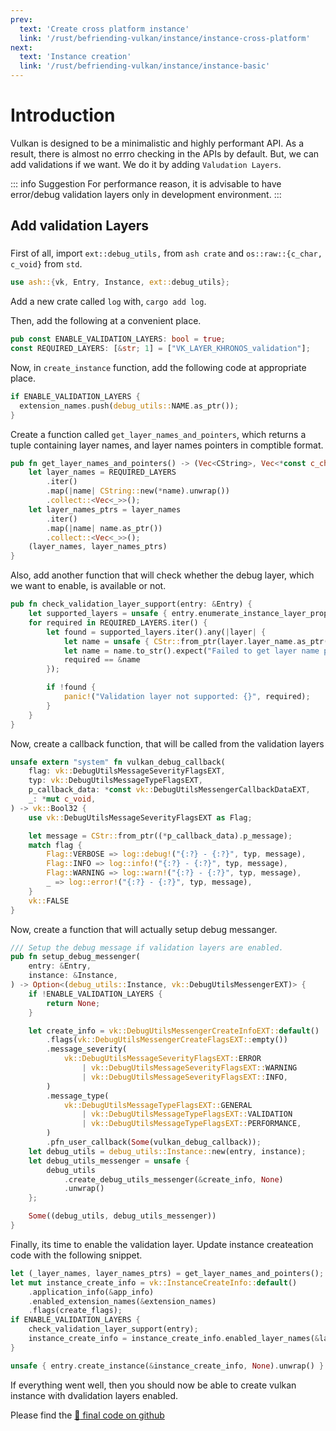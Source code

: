 ```yaml
---
prev:
  text: 'Create cross platform instance'
  link: '/rust/befriending-vulkan/instance/instance-cross-platform'
next:
  text: 'Instance creation'
  link: '/rust/befriending-vulkan/instance/instance-basic'
---
```


# Introduction
Vulkan is designed to be a minimalistic and highly performant API. As a result, there is almost no errro checking in the APIs by default. But, we can add validations if we want. We do it by adding `Valudation Layers`.

::: info Suggestion
For performance reason, it is advisable to have error/debug validation layers only in development environment.
:::

## Add validation Layers

###

First of all, import `ext::debug_utils,` from `ash crate` and `os::raw::{c_char, c_void}` from `std`. 
```rust
use ash::{vk, Entry, Instance, ext::debug_utils};
```

Add a new crate called `log` with, `cargo add log`.

Then, add the following at a convenient place.

``` rust
pub const ENABLE_VALIDATION_LAYERS: bool = true;
const REQUIRED_LAYERS: [&str; 1] = ["VK_LAYER_KHRONOS_validation"];
```

Now, in `create_instance` function, add the following code at appropriate place.
```rust
if ENABLE_VALIDATION_LAYERS {
  extension_names.push(debug_utils::NAME.as_ptr());
}
```

Create a function called `get_layer_names_and_pointers`, which returns a tuple containing layer names, and layer names pointers in comptible format.
```rust
pub fn get_layer_names_and_pointers() -> (Vec<CString>, Vec<*const c_char>) {
    let layer_names = REQUIRED_LAYERS
        .iter()
        .map(|name| CString::new(*name).unwrap())
        .collect::<Vec<_>>();
    let layer_names_ptrs = layer_names
        .iter()
        .map(|name| name.as_ptr())
        .collect::<Vec<_>>();
    (layer_names, layer_names_ptrs)
}
```

Also, add another function that will check whether the debug layer, which we want to enable, is available or not.
``` rust
pub fn check_validation_layer_support(entry: &Entry) {
    let supported_layers = unsafe { entry.enumerate_instance_layer_properties().unwrap() };
    for required in REQUIRED_LAYERS.iter() {
        let found = supported_layers.iter().any(|layer| {
            let name = unsafe { CStr::from_ptr(layer.layer_name.as_ptr()) };
            let name = name.to_str().expect("Failed to get layer name pointer");
            required == &name
        });

        if !found {
            panic!("Validation layer not supported: {}", required);
        }
    }
}
```

Now, create a callback function, that will be called from the validation layers

``` rust
unsafe extern "system" fn vulkan_debug_callback(
    flag: vk::DebugUtilsMessageSeverityFlagsEXT,
    typ: vk::DebugUtilsMessageTypeFlagsEXT,
    p_callback_data: *const vk::DebugUtilsMessengerCallbackDataEXT,
    _: *mut c_void,
) -> vk::Bool32 {
    use vk::DebugUtilsMessageSeverityFlagsEXT as Flag;

    let message = CStr::from_ptr((*p_callback_data).p_message);
    match flag {
        Flag::VERBOSE => log::debug!("{:?} - {:?}", typ, message),
        Flag::INFO => log::info!("{:?} - {:?}", typ, message),
        Flag::WARNING => log::warn!("{:?} - {:?}", typ, message),
        _ => log::error!("{:?} - {:?}", typ, message),
    }
    vk::FALSE
}
```

Now, create a function that will actually setup debug messanger.

``` rust
/// Setup the debug message if validation layers are enabled.
pub fn setup_debug_messenger(
    entry: &Entry,
    instance: &Instance,
) -> Option<(debug_utils::Instance, vk::DebugUtilsMessengerEXT)> {
    if !ENABLE_VALIDATION_LAYERS {
        return None;
    }

    let create_info = vk::DebugUtilsMessengerCreateInfoEXT::default()
        .flags(vk::DebugUtilsMessengerCreateFlagsEXT::empty())
        .message_severity(
            vk::DebugUtilsMessageSeverityFlagsEXT::ERROR
                | vk::DebugUtilsMessageSeverityFlagsEXT::WARNING
                | vk::DebugUtilsMessageSeverityFlagsEXT::INFO,
        )
        .message_type(
            vk::DebugUtilsMessageTypeFlagsEXT::GENERAL
                | vk::DebugUtilsMessageTypeFlagsEXT::VALIDATION
                | vk::DebugUtilsMessageTypeFlagsEXT::PERFORMANCE,
        )
        .pfn_user_callback(Some(vulkan_debug_callback));
    let debug_utils = debug_utils::Instance::new(entry, instance);
    let debug_utils_messenger = unsafe {
        debug_utils
            .create_debug_utils_messenger(&create_info, None)
            .unwrap()
    };

    Some((debug_utils, debug_utils_messenger))
}
```

Finally, its time to enable the validation layer. Update instance createation code with the following snippet.

```rust
let (_layer_names, layer_names_ptrs) = get_layer_names_and_pointers();
let mut instance_create_info = vk::InstanceCreateInfo::default()
    .application_info(&app_info)
    .enabled_extension_names(&extension_names)
    .flags(create_flags);
if ENABLE_VALIDATION_LAYERS {
    check_validation_layer_support(entry);
    instance_create_info = instance_create_info.enabled_layer_names(&layer_names_ptrs);
}

unsafe { entry.create_instance(&instance_create_info, None).unwrap() }
```

If everything went well, then you should now be able to create vulkan instance with dvalidation layers enabled.

Please find the [:link: final code on github](https://github.com/ravishankarkumar/vulkantutorial-rust-code/blob/main/src/tutorials/02_validation_layers.rs)
